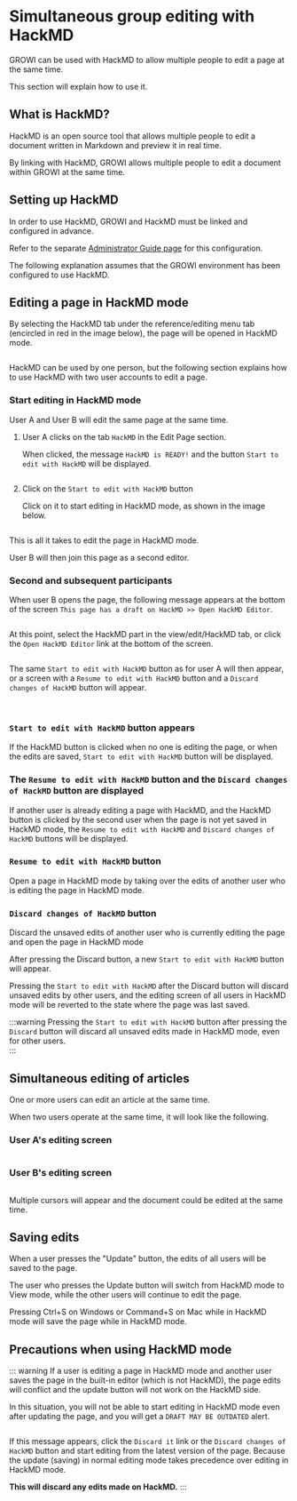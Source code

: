 # Simultaneous group editing with HackMD

GROWI can be used with HackMD to allow multiple people to edit a page at the same time.

This section will explain how to use it.


## What is HackMD?

HackMD is an open source tool that allows multiple people to edit a document written in Markdown and preview it in real time.

By linking with HackMD, GROWI allows multiple people to edit a document within GROWI at the same time.


## Setting up HackMD

In order to use HackMD, GROWI and HackMD must be linked and configured in advance.

Refer to the separate [Administrator Guide page](en/admin-guide/admin-cookbook/integrate-with-hackmd.html) for this configuration.

The following explanation assumes that the GROWI environment has been configured to use HackMD.


## Editing a page in HackMD mode

By selecting the HackMD tab under the reference/editing menu tab (encircled in red in the image below), the page will be opened in HackMD mode.

<img :src="$withBase('/assets/images/HackMD1.png')" alt="">

HackMD can be used by one person, but the following section explains how to use HackMD with two user accounts to edit a page.


### Start editing in HackMD mode

User A and User B will edit the same page at the same time.

1. User A clicks on the tab `HackMD` in the Edit Page section.

   When clicked, the message `HackMD is READY!` and the button `Start to edit with HackMD` will be displayed.

   <img :src="$withBase('/assets/images/HackMD2-6.png')" alt="">

2. Click on the `Start to edit with HackMD` button

   Click on it to start editing in HackMD mode, as shown in the image below.

   <img :src="$withBase('/assets/images/HackMD3.png')" alt="">

This is all it takes to edit the page in HackMD mode.

User B will then join this page as a second editor.


### Second and subsequent participants

When user B opens the page, the following message appears at the bottom of the screen `This page has a draft on HackMD >> Open HackMD Editor`.

<img :src="$withBase('/assets/images/HackMD4.png')" alt="">

At this point, select the HackMD part in the view/edit/HackMD tab, or click the `Open HackMD Editor` link at the bottom of the screen.  

<img :src="$withBase('/assets/images/HackMD5.png')" alt="">

The same `Start to edit with HackMD` button as for user A will then appear, or a screen with a `Resume to edit with HackMD` button and a `Discard changes of HackMD` button will appear.

<img :src="$withBase('/assets/images/HackMD2-6.png')" alt="">

<img :src="$withBase('/assets/images/HackMD7.png')" alt="">


### `Start to edit with HackMD` button appears

If the HackMD button is clicked when no one is editing the page, or when the edits are saved, `Start to edit with HackMD` button will be displayed.


### The `Resume to edit with HackMD` button and the `Discard changes of HackMD` button are displayed

If another user is already editing a page with HackMD, and the HackMD button is clicked by the second user when the page is not yet saved in HackMD mode, the `Resume to edit with HackMD` and `Discard changes of HackMD` buttons will be displayed.  


### `Resume to edit with HackMD` button

Open a page in HackMD mode by taking over the edits of another user who is editing the page in HackMD mode.


### `Discard changes of HackMD` button

Discard the unsaved edits of another user who is currently editing the page and open the page in HackMD mode

After pressing the Discard button, a new `Start to edit with HackMD` button will appear.

Pressing the `Start to edit with HackMD` after the Discard button will discard unsaved edits by other users, and the editing screen of all users in HackMD mode will be reverted to the state where the page was last saved.

:::warning
Pressing the `Start to edit with HackMD` button after pressing the `Discard` button will discard all unsaved edits made in HackMD mode, even for other users.  
:::


## Simultaneous editing of articles

One or more users can edit an article at the same time.

When two users operate at the same time, it will look like the following.


### User A's editing screen

<img :src="$withBase('/assets/images/HackMD_editing1.gif')" alt="">


### User B's editing screen

<img :src="$withBase('/assets/images/HackMD_editing2.gif')" alt="">

Multiple cursors will appear and the document could be edited at the same time.


## Saving edits

When a user presses the "Update" button, the edits of all users will be saved to the page.

The user who presses the Update button will switch from HackMD mode to View mode, while the other users will continue to edit the page.

Pressing Ctrl+S on Windows or Command+S on Mac while in HackMD mode will save the page while in HackMD mode.


## Precautions when using HackMD mode

::: warning
If a user is editing a page in HackMD mode and another user saves the page in the built-in editor (which is not HackMD), the page edits will conflict and the update button will not work on the HackMD side.

In this situation, you will not be able to start editing in HackMD mode even after updating the page, and you will get a `DRAFT MAY BE OUTDATED` alert.

<img :src="$withBase('/assets/images/HackMD8.png')" alt="">

If this message appears, click the `Discard it` link or the `Discard changes of HackMD` button and start editing from the latest version of the page.
Because the update (saving) in normal editing mode takes precedence over editing in HackMD mode.  

**This will discard any edits made on HackMD.**
:::
